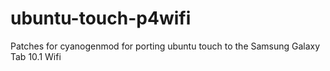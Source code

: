 ubuntu-touch-p4wifi
===================

Patches for cyanogenmod for porting ubuntu touch to the Samsung Galaxy Tab 10.1 Wifi
